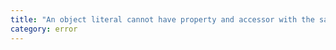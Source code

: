 ```yaml
---
title: "An object literal cannot have property and accessor with the same name."
category: error
---
```

